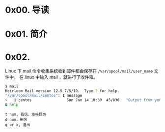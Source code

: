 # 0x00. 导读

# 0x01. 简介

# 0x02. 

Linux 下 mail 命令收集系统收到邮件都会保存在 `/var/spool/mail/user_name` 文件中。
在 linux 中输入 mail ，就进行了收件箱。

```bash
$ mail          
Heirloom Mail version 12.5 7/5/10.  Type ? for help.
"/var/spool/mail/centos": 1 message
>   1 centos                Sun Jan 14 10:30  45/836   "Output from your job        2"
& help
```

```
t num, 看信，空格翻页
d num，删信
q or x, 退出
```